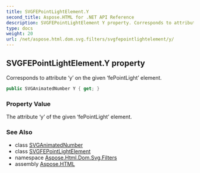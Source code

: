 ```yaml
---
title: SVGFEPointLightElement.Y
second_title: Aspose.HTML for .NET API Reference
description: SVGFEPointLightElement Y property. Corresponds to attribute y on the given fePointLight element
type: docs
weight: 20
url: /net/aspose.html.dom.svg.filters/svgfepointlightelement/y/
---
```

## SVGFEPointLightElement.Y property

Corresponds to attribute ‘y’ on the given ‘fePointLight’ element.

```csharp
public SVGAnimatedNumber Y { get; }
```

### Property Value

The attribute ‘y’ of the given ‘fePointLight’ element.

### See Also

* class [SVGAnimatedNumber](../../../aspose.html.dom.svg.datatypes/svganimatednumber/)
* class [SVGFEPointLightElement](../)
* namespace [Aspose.Html.Dom.Svg.Filters](../../../aspose.html.dom.svg.filters/)
* assembly [Aspose.HTML](../../../)
